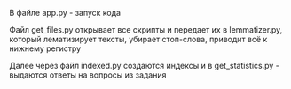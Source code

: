 В файле app.py - запуск кода

Файл get_files.py открывает все скрипты и передает их в lemmatizer.py, который лематизирует тексты, убирает стоп-слова, приводит всё к нижнему регистру

Далее через файл indexed.py создаются индексы и в get_statistics.py - выдаются ответы на вопросы из задания
